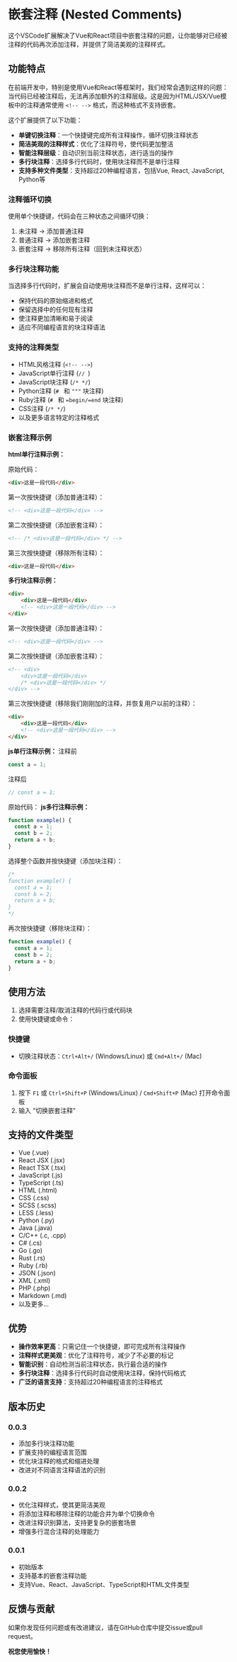 # 嵌套注释 (Nested Comments)

这个VSCode扩展解决了Vue和React项目中嵌套注释的问题，让你能够对已经被注释的代码再次添加注释，并提供了简洁美观的注释样式。

## 功能特点

在前端开发中，特别是使用Vue和React等框架时，我们经常会遇到这样的问题：当代码已经被注释后，无法再添加额外的注释层级。这是因为HTML/JSX/Vue模板中的注释通常使用 `<!-- -->` 格式，而这种格式不支持嵌套。

这个扩展提供了以下功能：

- **单键切换注释**：一个快捷键完成所有注释操作，循环切换注释状态
- **简洁美观的注释样式**：优化了注释符号，使代码更加整洁
- **智能注释层级**：自动识别当前注释状态，进行适当的操作
- **多行块注释**：选择多行代码时，使用块注释而不是单行注释
- **支持多种文件类型**：支持超过20种编程语言，包括Vue, React, JavaScript, Python等

### 注释循环切换

使用单个快捷键，代码会在三种状态之间循环切换：
1. 未注释 → 添加普通注释
2. 普通注释 → 添加嵌套注释
3. 嵌套注释 → 移除所有注释（回到未注释状态）

### 多行块注释功能

当选择多行代码时，扩展会自动使用块注释而不是单行注释，这样可以：
- 保持代码的原始缩进和格式
- 保留选择中的任何现有注释
- 使注释更加清晰和易于阅读
- 适应不同编程语言的块注释语法

### 支持的注释类型

- HTML风格注释 (`<!-- -->`)
- JavaScript单行注释 (`// `)
- JavaScript块注释 (`/* */`)
- Python注释 (`# ` 和 `"""` 块注释)
- Ruby注释 (`# ` 和 `=begin/=end` 块注释)
- CSS注释 (`/* */`)
- 以及更多语言特定的注释格式

### 嵌套注释示例

**html单行注释示例：**

原始代码：
```html
<div>这是一段代码</div>
```

第一次按快捷键（添加普通注释）：
```html
<!-- <div>这是一段代码</div> -->
```

第二次按快捷键（添加嵌套注释）：
```html
<!-- /* <div>这是一段代码</div> */ -->
```

第三次按快捷键（移除所有注释）：
```html
<div>这是一段代码</div>
```

**多行块注释示例：**
```html
<div>
    <div>这是一段代码</div>
    <!-- <div>这是一段代码</div> -->
</div>
```

第一次按快捷键（添加普通注释）：
```html
<!-- <div>这是一段代码</div> -->
```

第二次按快捷键（添加嵌套注释）：
```html
<!-- <div>
    <div>这是一段代码</div>
    /* <div>这是一段代码</div> */
</div> -->
```

第三次按快捷键（移除我们刚刚加的注释，并恢复用户以前的注释）：
```html
<div>
    <div>这是一段代码</div>
    <!-- <div>这是一段代码</div> -->
</div>
```

**js单行注释示例：**
注释前
```javascript
const a = 1;
```

注释后
```javascript
// const a = 1;
```

原始代码：
**js多行注释示例：**
```javascript
function example() {
  const a = 1;
  const b = 2;
  return a + b;
}
```

选择整个函数并按快捷键（添加块注释）：
```javascript
/*
function example() {
  const a = 1;
  const b = 2;
  return a + b;
}
*/
```

再次按快捷键（移除块注释）：
```javascript
function example() {
  const a = 1;
  const b = 2;
  return a + b;
}
```

## 使用方法

1. 选择需要注释/取消注释的代码行或代码块
2. 使用快捷键或命令：

### 快捷键

- 切换注释状态：`Ctrl+Alt+/` (Windows/Linux) 或 `Cmd+Alt+/` (Mac)

### 命令面板

1. 按下 `F1` 或 `Ctrl+Shift+P` (Windows/Linux) / `Cmd+Shift+P` (Mac) 打开命令面板
2. 输入 "切换嵌套注释"

## 支持的文件类型

- Vue (.vue)
- React JSX (.jsx)
- React TSX (.tsx)
- JavaScript (.js)
- TypeScript (.ts)
- HTML (.html)
- CSS (.css)
- SCSS (.scss)
- LESS (.less)
- Python (.py)
- Java (.java)
- C/C++ (.c, .cpp)
- C# (.cs)
- Go (.go)
- Rust (.rs)
- Ruby (.rb)
- JSON (.json)
- XML (.xml)
- PHP (.php)
- Markdown (.md)
- 以及更多...

## 优势

- **操作效率更高**：只需记住一个快捷键，即可完成所有注释操作
- **注释样式更美观**：优化了注释符号，减少了不必要的标记
- **智能识别**：自动检测当前注释状态，执行最合适的操作
- **多行块注释**：选择多行代码时自动使用块注释，保持代码格式
- **广泛的语言支持**：支持超过20种编程语言的注释格式

## 版本历史

### 0.0.3

- 添加多行块注释功能
- 扩展支持的编程语言范围
- 优化块注释的格式和缩进处理
- 改进对不同语言注释语法的识别

### 0.0.2

- 优化注释样式，使其更简洁美观
- 将添加注释和移除注释的功能合并为单个切换命令
- 改进注释识别算法，支持更复杂的嵌套场景
- 增强多行混合注释的处理能力

### 0.0.1

- 初始版本
- 支持基本的嵌套注释功能
- 支持Vue、React、JavaScript、TypeScript和HTML文件类型

## 反馈与贡献

如果你发现任何问题或有改进建议，请在GitHub仓库中提交issue或pull request。

**祝您使用愉快！**
